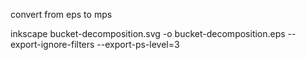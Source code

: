 convert from eps to mps

inkscape bucket-decomposition.svg -o bucket-decomposition.eps --export-ignore-filters --export-ps-level=3

